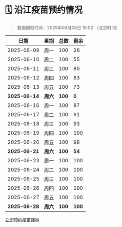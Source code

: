 # 🗓️ 沿江疫苗预约情况

> 数据抓取时间：2025年06月08日 19:02 （北京时间）

| 日期 | 星期 | 总数 | 剩余 |
|------|------|------|------|
| 2025-06-09 | 周一 | 100 | 26 |
| 2025-06-10 | 周二 | 100 | 55 |
| 2025-06-11 | 周三 | 100 | 80 |
| 2025-06-12 | 周四 | 100 | 83 |
| 2025-06-13 | 周五 | 100 | 73 |
| **2025-06-14** | **周六** | **100** | **0** |
| 2025-06-16 | 周一 | 100 | 87 |
| 2025-06-17 | 周二 | 100 | 91 |
| 2025-06-18 | 周三 | 100 | 93 |
| 2025-06-19 | 周四 | 100 | 100 |
| 2025-06-20 | 周五 | 100 | 98 |
| **2025-06-21** | **周六** | **100** | **54** |
| 2025-06-23 | 周一 | 100 | 100 |
| 2025-06-24 | 周二 | 100 | 100 |
| 2025-06-25 | 周三 | 100 | 100 |
| 2025-06-26 | 周四 | 100 | 100 |
| 2025-06-27 | 周五 | 100 | 100 |
| **2025-06-28** | **周六** | **100** | **100** |


<div class="button-container">
<a class="btn" href="http://yfzweb.ishequ.net/#/login" target="_blank">立即预约疫苗接种</a>
</div>
